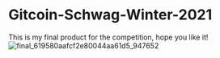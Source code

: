 # Gitcoin-Schwag-Winter-2021
This is my final product for the competition, hope you like it!
![final_619580aafcf2e80044aa61d5_947652](https://user-images.githubusercontent.com/63815088/142743214-48cffade-0e43-400c-bf5d-0fb69d267433.png)
